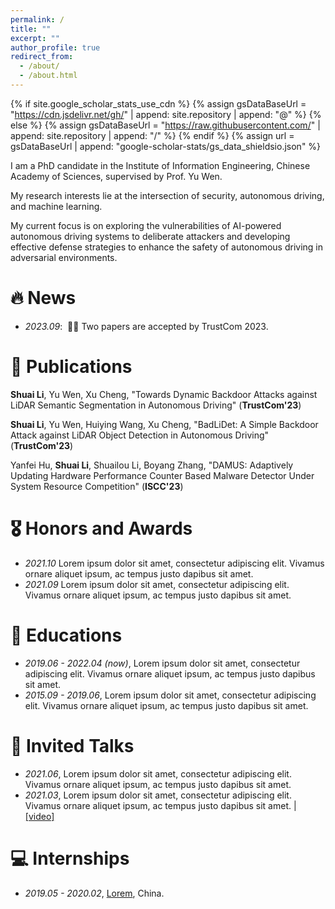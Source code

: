 ```yaml
---
permalink: /
title: ""
excerpt: ""
author_profile: true
redirect_from: 
  - /about/
  - /about.html
---
```


{% if site.google_scholar_stats_use_cdn %}
{% assign gsDataBaseUrl = "https://cdn.jsdelivr.net/gh/" | append: site.repository | append: "@" %}
{% else %}
{% assign gsDataBaseUrl = "https://raw.githubusercontent.com/" | append: site.repository | append: "/" %}
{% endif %}
{% assign url = gsDataBaseUrl | append: "google-scholar-stats/gs_data_shieldsio.json" %}

<span class='anchor' id='about-me'></span>

I am a PhD candidate in the Institute of Information Engineering, Chinese Academy of Sciences, supervised by Prof. Yu Wen.

My research interests lie at the intersection of security, autonomous driving, and machine learning. 

My current focus is on exploring the vulnerabilities of AI-powered autonomous driving systems to deliberate attackers and developing effective defense strategies to enhance the safety of autonomous driving in adversarial environments.


# 🔥 News
- *2023.09*: &nbsp;🎉🎉 Two papers are accepted by TrustCom 2023. 

# 📝 Publications 

**Shuai Li**, Yu Wen, Xu Cheng,
"Towards Dynamic Backdoor Attacks against LiDAR Semantic Segmentation in Autonomous Driving" (**TrustCom'23**)

**Shuai Li**, Yu Wen, Huiying Wang, Xu Cheng,
"BadLiDet: A Simple Backdoor Attack against LiDAR Object Detection in Autonomous Driving" (**TrustCom'23**)

Yanfei Hu, **Shuai Li**, Shuailou Li, Boyang Zhang,
"DAMUS: Adaptively Updating Hardware Performance Counter Based Malware Detector Under System Resource Competition" (**ISCC'23**)

# 🎖 Honors and Awards
- *2021.10* Lorem ipsum dolor sit amet, consectetur adipiscing elit. Vivamus ornare aliquet ipsum, ac tempus justo dapibus sit amet. 
- *2021.09* Lorem ipsum dolor sit amet, consectetur adipiscing elit. Vivamus ornare aliquet ipsum, ac tempus justo dapibus sit amet. 

# 📖 Educations
- *2019.06 - 2022.04 (now)*, Lorem ipsum dolor sit amet, consectetur adipiscing elit. Vivamus ornare aliquet ipsum, ac tempus justo dapibus sit amet. 
- *2015.09 - 2019.06*, Lorem ipsum dolor sit amet, consectetur adipiscing elit. Vivamus ornare aliquet ipsum, ac tempus justo dapibus sit amet. 

# 💬 Invited Talks
- *2021.06*, Lorem ipsum dolor sit amet, consectetur adipiscing elit. Vivamus ornare aliquet ipsum, ac tempus justo dapibus sit amet. 
- *2021.03*, Lorem ipsum dolor sit amet, consectetur adipiscing elit. Vivamus ornare aliquet ipsum, ac tempus justo dapibus sit amet.  \| [\[video\]](https://github.com/)

# 💻 Internships
- *2019.05 - 2020.02*, [Lorem](https://github.com/), China.
